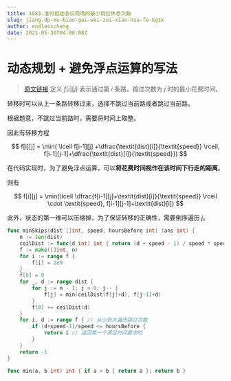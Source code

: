 ```yaml
---
title: 1883.准时抵达会议现场的最小跳过休息次数
slug: jiang-dp-mu-biao-gai-wei-zui-xiao-hua-fe-kg1k
author: endlesscheng
date: 2021-05-30T04:08:08Z
---
```

# 动态规划 + 避免浮点运算的写法
 
> [原文链接](https://leetcode.cn/problems/minimum-skips-to-arrive-at-meeting-on-time/solution/jiang-dp-mu-biao-gai-wei-zui-xiao-hua-fe-kg1k)
定义 $f[i][j]$ 表示通过第 $i$ 条路，跳过次数为 $j$ 时的最小花费时间。

转移时可以从上一条路转移过来，选择不跳过当前路或者跳过当前路。

根据题意，不跳过当前路时，需要将时间上取整。

因此有转移方程

$$
f[i][j] = \min( \lceil f[i-1][j] +\dfrac{\textit{dist}[i]}{\textit{speed}} \rceil, f[i-1][j-1]+\dfrac{\textit{dist}[i]}{\textit{speed}})
$$

在代码实现时，为了避免浮点运算，可以**将花费时间视作在该时间下行走的距离**。

则有

$$
f[i][j] = \min(\lceil \dfrac{f[i-1][j]+\textit{dist}[i]}{\textit{speed}} \rceil \cdot \textit{speed}, f[i-1][j-1]+\textit{dist}[i])
$$

此外，状态的第一维可以压缩掉，为了保证转移的正确性，需要倒序遍历 $j$。

```go
func minSkips(dist []int, speed, hoursBefore int) (ans int) {
	n := len(dist)
	ceilDist := func(d int) int { return (d + speed - 1) / speed * speed }
	f := make([]int, n)
	for i := range f {
		f[i] = 2e9
	}
	f[0] = 0
	for _, d := range dist {
		for j := n - 1; j > 0; j-- {
			f[j] = min(ceilDist(f[j]+d), f[j-1]+d)
		}
		f[0] += ceilDist(d)
	}
	for i, d := range f { // 从小到大遍历跳过次数
		if (d+speed-1)/speed <= hoursBefore { 
			return i // 返回第一个满足时间要求的
		}
	}
	return -1
}

func min(a, b int) int { if a < b { return a }; return b }
```

